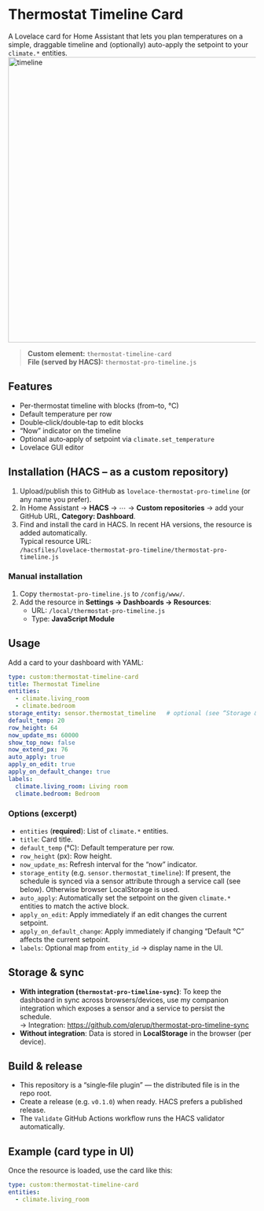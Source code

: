 # Thermostat Timeline Card

A Lovelace card for Home Assistant that lets you plan temperatures on a simple, draggable timeline and (optionally) auto-apply the setpoint to your `climate.*` entities.
<img width="2291" height="581" alt="timeline" src="https://github.com/user-attachments/assets/7dce9516-1654-4eb8-87b1-6c091a3bf233" />

> **Custom element:** `thermostat-timeline-card`  
> **File (served by HACS):** `thermostat-pro-timeline.js`

## Features
- Per-thermostat timeline with blocks (from–to, °C)
- Default temperature per row
- Double‑click/double‑tap to edit blocks
- “Now” indicator on the timeline
- Optional auto‑apply of setpoint via `climate.set_temperature`
- Lovelace GUI editor

## Installation (HACS – as a custom repository)
1. Upload/publish this to GitHub as `lovelace-thermostat-pro-timeline` (or any name you prefer).
2. In Home Assistant → **HACS** → ⋯ → **Custom repositories** → add your GitHub URL, **Category: Dashboard**.
3. Find and install the card in HACS. In recent HA versions, the resource is added automatically.  
   Typical resource URL:  
   `/hacsfiles/lovelace-thermostat-pro-timeline/thermostat-pro-timeline.js`

### Manual installation
1. Copy `thermostat-pro-timeline.js` to `/config/www/`.
2. Add the resource in **Settings → Dashboards → Resources**:
   - URL: `/local/thermostat-pro-timeline.js`
   - Type: **JavaScript Module**

## Usage
Add a card to your dashboard with YAML:

```yaml
type: custom:thermostat-timeline-card
title: Thermostat Timeline
entities:
  - climate.living_room
  - climate.bedroom
storage_entity: sensor.thermostat_timeline   # optional (see “Storage & sync”)
default_temp: 20
row_height: 64
now_update_ms: 60000
show_top_now: false
now_extend_px: 76
auto_apply: true
apply_on_edit: true
apply_on_default_change: true
labels:
  climate.living_room: Living room
  climate.bedroom: Bedroom
```

### Options (excerpt)
- `entities` (**required**): List of `climate.*` entities.
- `title`: Card title.
- `default_temp` (°C): Default temperature per row.
- `row_height` (px): Row height.
- `now_update_ms`: Refresh interval for the “now” indicator.
- `storage_entity` (e.g. `sensor.thermostat_timeline`): If present, the schedule is synced via a sensor attribute through a service call (see below). Otherwise browser LocalStorage is used.
- `auto_apply`: Automatically set the setpoint on the given `climate.*` entities to match the active block.
- `apply_on_edit`: Apply immediately if an edit changes the current setpoint.
- `apply_on_default_change`: Apply immediately if changing “Default °C” affects the current setpoint.
- `labels`: Optional map from `entity_id` → display name in the UI.

## Storage & sync
- **With integration (`thermostat-pro-timeline-sync`)**: To keep the dashboard in sync across browsers/devices, use my companion integration which exposes a sensor and a service to persist the schedule.  
  → Integration: https://github.com/qlerup/thermostat-pro-timeline-sync
- **Without integration**: Data is stored in **LocalStorage** in the browser (per device).

## Build & release
- This repository is a “single‑file plugin” — the distributed file is in the repo root.
- Create a release (e.g. `v0.1.0`) when ready. HACS prefers a published release.
- The `Validate` GitHub Actions workflow runs the HACS validator automatically.

## Example (card type in UI)
Once the resource is loaded, use the card like this:

```yaml
type: custom:thermostat-timeline-card
entities:
  - climate.living_room
```
